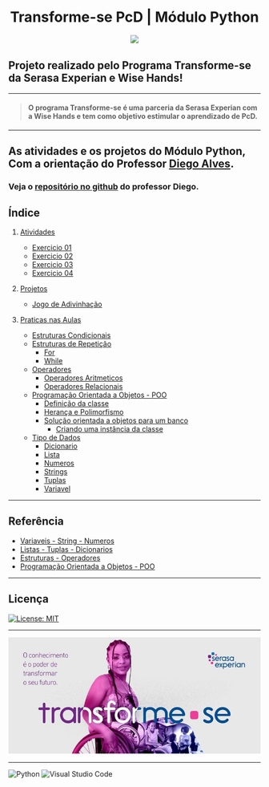 <p>
<h1 align="center">Transforme-se PcD | Módulo Python</h1>
</p>

<p align="center">
<img src="https://www.python.org/static/community_logos/python-logo-generic.svg">
</p>


## Projeto realizado pelo Programa Transforme-se da Serasa Experian e Wise Hands!
***
> #### O programa Transforme-se é uma parceria da Serasa Experian com a Wise Hands e tem como objetivo estimular o aprendizado de PcD.

***

## As atividades e os projetos do Módulo Python, Com a orientação do Professor [Diego Alves](https://github.com/diegoalvesone).
### Veja o [repositório no github](https://github.com/diegoalvesone/modulo-python/tree/main) do professor Diego.

## Índice

1. [Atividades](./Exercicio)
   * [Exercicio 01](./Exercicio/exercicio01.py)
   * [Exercicio 02](./Exercicio/exercicio02.py)
   * [Exercicio 03](./Exercicio/exercicio03.py)
   * [Exercicio 04](./Exercicio/exercicio04.py)
2. [Projetos](./Projeto%20Jogo%20de%20Adivinhação/)
   * [Jogo de Adivinhação](./Projeto%20Jogo%20de%20Adivinhação/jogo-adivinhacao.py)

3. [Praticas nas Aulas](./Pratica%20na%20Aula/)
   * [Estruturas Condicionais](./Pratica%20na%20Aula/Estruturas%20Condicionais/estruturas-condicionais.py)
   * [Estruturas de Repetição](./Pratica%20na%20Aula/Estruturas%20de%20Repetição/)
     * [For](./Pratica%20na%20Aula/Estruturas%20de%20Repetição/for.py)
     * [While](./Pratica%20na%20Aula/Estruturas%20de%20Repetição/while.py)
   * [Operadores](./Pratica%20na%20Aula/Operadores/)
     * [Operadores Aritmeticos](./Pratica%20na%20Aula/Operadores/operadores-aritmeticos.py)
     * [Operadores Relacionais](./Pratica%20na%20Aula/Operadores/operadores-relacionais.py)
   * [Programação Orientada a Objetos - POO](./Pratica%20na%20Aula/POO/)
     * [Definição da classe](./Pratica%20na%20Aula/POO/cachorro.py)
     * [Herança e Polimorfismo](./Pratica%20na%20Aula/POO/conta_bancaria_final.py)
     * [Solução orientada a objetos para um banco](./Pratica%20na%20Aula/POO/conta-bancaria.py)
       * [Criando uma instância da classe](./Pratica%20na%20Aula/POO/main.py)
   * [Tipo de Dados](./Pratica%20na%20Aula/Tipo%20de%20Dados/)
     * [Dicionario](./Pratica%20na%20Aula/Tipo%20de%20Dados/dicionario.py)
     * [Lista](./Pratica%20na%20Aula/Tipo%20de%20Dados/lista.py)
     * [Numeros](./Pratica%20na%20Aula/Tipo%20de%20Dados/numeros.py)
     * [Strings](./Pratica%20na%20Aula/Tipo%20de%20Dados/strings.py)
     * [Tuplas](./Pratica%20na%20Aula/Tipo%20de%20Dados/tuplas.py)
     * [Variavel](./Pratica%20na%20Aula/Tipo%20de%20Dados/variavel.py)
  
***
## Referência
 
 - [Variaveis - String - Numeros](./File/pdf/Variaveis-string-numeros.pdf) 
 - [Listas - Tuplas - Dicionarios](./File/pdf/Listas-Tuplas-Dicionarios-atualizado.pdf)
 - [Estruturas - Operadores](./File/pdf/Estruturas-operadores-python.pdf)
 - [Programação Orientada a Objetos - POO](./File/pdf/POO.pptx%20(1).pdf)

******
## Licença

[![License: MIT](https://img.shields.io/badge/License-MIT-yellow.svg)](/LICENCE)

________________

<p align="center">
<img src="./File/img/image001.jpg">
</p>

****
![Python](https://img.shields.io/badge/python-3670A0?style=for-the-badge&logo=python&logoColor=ffdd54) ![Visual Studio Code](https://img.shields.io/badge/Visual%20Studio%20Code-0078d7.svg?style=for-the-badge&logo=visual-studio-code&logoColor=white)

